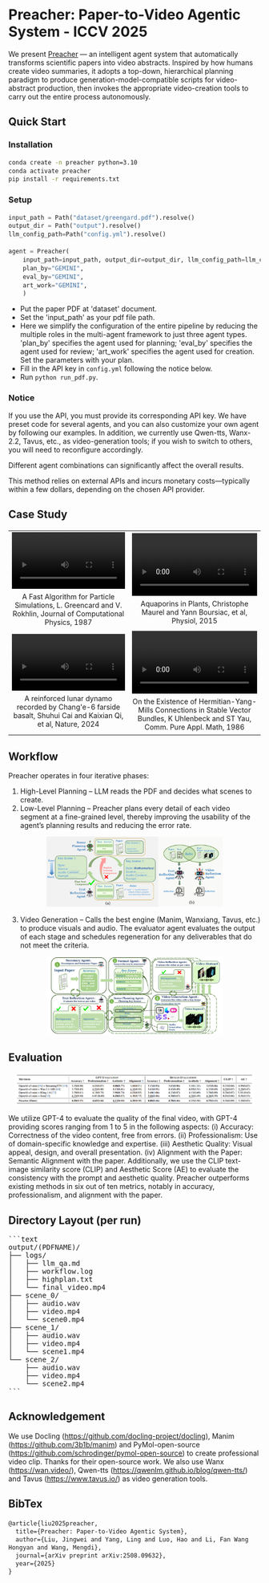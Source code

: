 # Preacher: Paper-to-Video Agentic System - ICCV 2025

We present [Preacher](https://arxiv.org/abs/2508.09632) — an intelligent agent system that automatically transforms scientific papers into video abstracts. Inspired by how humans create video summaries, it adopts a top-down, hierarchical planning paradigm to produce generation-model-compatible scripts for video-abstract production, then invokes the appropriate video-creation tools to carry out the entire process autonomously.

## Quick Start
### Installation
```bash
conda create -n preacher python=3.10
conda activate preacher
pip install -r requirements.txt
```

### Setup
```python
input_path = Path("dataset/greengard.pdf").resolve()
output_dir = Path("output").resolve()
llm_config_path=Path("config.yml").resolve()

agent = Preacher(
    input_path=input_path, output_dir=output_dir, llm_config_path=llm_config_path,
    plan_by="GEMINI",
    eval_by="GEMINI",
    art_work="GEMINI",
    )
```

+ Put the paper PDF at 'dataset' document.
+ Set the 'input_path' as your pdf file path.
+ Here we simplify the configuration of the entire pipeline by reducing the multiple roles in the multi-agent framework to just three agent types. 'plan_by' specifies the agent used for planning; 'eval_by' specifies the agent used for review; 'art_work' specifies the agent used for creation. Set the parameters with your plan.
+ Fill in the API key in `config.yml` following the notice below.
+ Run `python run_pdf.py`.


### Notice
If you use the API, you must provide its corresponding API key. We have preset code for several agents, and you can also customize your own agent by following our examples. In addition, we currently use Qwen-tts, Wanx-2.2, Tavus, etc., as video-generation tools; if you wish to switch to others, you will need to reconfigure accordingly.

Different agent combinations can significantly affect the overall results.

This method relies on external APIs and incurs monetary costs—typically within a few dollars, depending on the chosen API provider.

## Case Study 
<table border="0" style="width:100%; text-align:center; margin-top:20px;">
  <tr>
    <td>
      <video src="https://github.com/user-attachments/assets/c4d802b9-01da-4cc1-9767-f3f2192df410"
             width="100%" controls autoplay loop></video>
      <p style="margin:4px 0; font-size:14px;">A Fast Algorithm for Particle Simulations, L. Greencard and V. Rokhlin, Journal of Computational Physics, 1987</p>
    </td>
    <td>
      <video src="https://github.com/user-attachments/assets/98705c1b-6f6b-40c8-81a5-f44f5304f697"
             width="100%" controls autoplay loop></video>
      <p style="margin:4px 0; font-size:14px;">Aquaporins in Plants, Christophe Maurel and Yann Boursiac, et al, Physiol, 2015</p>
    </td>
  </tr>
  <tr>
    <td>
      <video src="https://github.com/user-attachments/assets/30c9fa22-05a9-405c-8199-147cf89bae0e"
             width="100%" controls autoplay loop></video>
      <p style="margin:4px 0; font-size:14px;">A reinforced lunar dynamo recorded by Chang'e-6 farside basalt, Shuhui Cai and Kaixian Qi, et al, Nature, 2024</p>
    </td>
    <td>
      <video src="https://github.com/user-attachments/assets/6a4aa0d6-f6c2-4db5-b31e-5c2fadaf6e8f"
             width="100%" controls autoplay loop></video>
      <p style="margin:4px 0; font-size:14px;">On the Existence of Hermitian-Yang-Mills Connections in Stable Vector Bundles, K Uhlenbeck and ST Yau, Comm. Pure Appl. Math, 1986</p>
    </td>
  </tr>
</table>
 
## Workflow
Preacher operates in four iterative phases:
1. High-Level Planning – LLM reads the PDF and decides what scenes to create.
2. Low-Level Planning –  Preacher plans every detail of each video segment at a fine-grained level, thereby improving the usability of the agent’s planning results and reducing the error rate.
<p align="center">
  <img src="assets/plan.png" alt="plan" width="70%">
</p>
 
  3. Video Generation – Calls the best engine (Manim, Wanxiang, Tavus, etc.) to produce visuals and audio. The evaluator agent evaluates the output of each stage and schedules regeneration for any deliverables that do not meet the criteria.

<p align="center">
  <img src="assets/workflow.png" alt="workflow" width="70%">
</p>

## Evaluation
<p align="center">
  <img src="assets/result.png" alt="plan" width="95%">
</p>

We utilize GPT-4 to evaluate the quality of the final video, with GPT-4 providing scores ranging from 1 to 5 in the following aspects: (i) Accuracy: Correctness of the video content, free from errors. (ii) Professionalism: Use of domain-specific knowledge and expertise. (iii) Aesthetic Quality: Visual appeal, design, and overall presentation. (iv) Alignment with the Paper: Semantic Alignment with the paper. Additionally, we use the CLIP text-image similarity score (CLIP) and Aesthetic Score (AE) to evaluate the consistency with the prompt and aesthetic quality. Preacher outperforms existing methods in six out of ten metrics, notably in accuracy, professionalism, and alignment with the paper.


## Directory Layout (per run)

<pre>
```text
output/(PDFNAME)/
├── logs/
│   ├── llm_qa.md
│   ├── workflow.log
│   ├── highplan.txt
│   └── final_video.mp4
├── scene_0/
│   ├── audio.wav
│   ├── video.mp4
│   └── scene0.mp4
├── scene_1/
│   ├── audio.wav
│   ├── video.mp4
│   └── scene1.mp4
└── scene_2/
    ├── audio.wav
    ├── video.mp4
    └── scene2.mp4
```
</pre>
## Acknowledgement
We use Docling (https://github.com/docling-project/docling), Manim (https://github.com/3b1b/manim) and PyMol-open-source (https://github.com/schrodinger/pymol-open-source) to create professional video clip. Thanks for their open-source work. We also use Wanx (https://wan.video/), Qwen-tts (https://qwenlm.github.io/blog/qwen-tts/) and Tavus (https://www.tavus.io/) as video generation tools.
## BibTex
```
@article{liu2025preacher,
  title={Preacher: Paper-to-Video Agentic System},
  author={Liu, Jingwei and Yang, Ling and Luo, Hao and Li, Fan Wang Hongyan and Wang, Mengdi},
  journal={arXiv preprint arXiv:2508.09632},
  year={2025}
}
```
